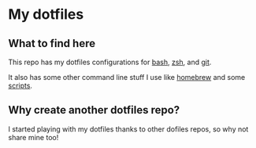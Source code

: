 # My dotfiles

## What to find here

This repo has my dotfiles configurations for [bash](https://github.com/EsteveAguilera/dotfiles/tree/master/bash), [zsh](https://github.com/EsteveAguilera/dotfiles/tree/master/zsh), and [git](https://github.com/EsteveAguilera/dotfiles/tree/master/git).

It also has some other command line stuff I use like [homebrew](https://github.com/EsteveAguilera/dotfiles/tree/master/homebrew) and some [scripts](https://github.com/EsteveAguilera/dotfiles/tree/master/scripts).

## Why create another dotfiles repo?

I started playing with my dotfiles thanks to other dofiles repos, so why not share mine too!
